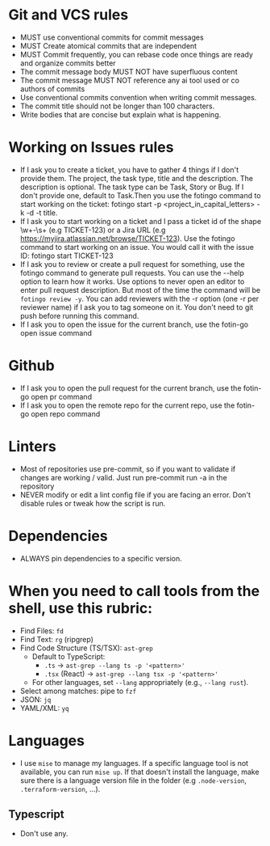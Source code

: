 # Git and VCS rules

- MUST use conventional commits for commit messages
- MUST Create atomical commits that are independent
- MUST Commit frequently, you can rebase code once things are ready and organize commits better
- The commit message body MUST NOT have superfluous content
- The commit message MUST NOT reference any ai tool used or co authors of commits
- Use conventional commits convention when writing commit messages.
- The commit title should not be longer than 100 characters.
- Write bodies that are concise but explain what is happening.

# Working on Issues rules

- If I ask you to create a ticket, you have to gather 4 things if I don't provide them. The project, the task type, title and the description. The description is optional. The task type can be Task, Story or Bug. If I don't provide one, default to Task.Then you use the fotingo command to start working on the ticket: fotingo start -p <project_in_capital_letters> -k <type> -d <description> -t title.
- If I ask you to start working on a ticket and I pass a ticket id of the shape \w+-\s+ (e.g TICKET-123) or a Jira URL (e.g https://myjira.atlassian.net/browse/TICKET-123). Use the fotingo command to start working on an issue. You would call it with the issue ID: fotingo start TICKET-123
- If I ask you to review or create a pull request for something, use the fotingo command to generate pull requests. You can use the --help option to learn how it works. Use options to never open an editor to enter pull request description. But most of the time the command will be `fotingo review -y`. You can add reviewers with the -r option (one -r per reviewer name) if I ask you to tag someone on it. You don't need to git push before running this command.
- If I ask you to open the issue for the current branch, use the fotin-go open issue command

# Github

- If I ask you to open the pull request for the current branch, use the fotin-go open pr command
- If I ask you to open the remote repo for the current repo, use the fotin-go open repo command

# Linters

- Most of repositories use pre-commit, so if you want to validate if changes are working / valid. Just run pre-commit run -a in the repository
- NEVER modify or edit a lint config file if you are facing an error. Don't disable rules or tweak how the script is run.

# Dependencies

- ALWAYS pin dependencies to a specific version.

# When you need to call tools from the shell, use this rubric:

- Find Files: `fd`
- Find Text: `rg` (ripgrep)
- Find Code Structure (TS/TSX): `ast-grep`
  - Default to TypeScript:
    - `.ts` → `ast-grep --lang ts -p '<pattern>'`
    - `.tsx` (React) → `ast-grep --lang tsx -p '<pattern>'`
  - For other languages, set `--lang` appropriately (e.g., `--lang rust`).
- Select among matches: pipe to `fzf`
- JSON: `jq`
- YAML/XML: `yq`

# Languages

- I use `mise` to manage my languages. If a specific language tool is not available, you can run `mise up`. If that doesn't install the language, make sure there is a language version file in the folder (e.g `.node-version`, `.terraform-version`, ...).

## Typescript

- Don't use any.
